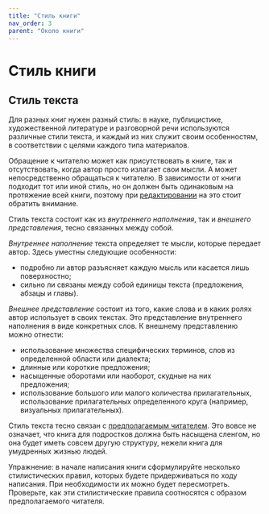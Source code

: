 ```yaml
---
title: "Стиль книги"
nav_order: 3
parent: "Около книги"
---
```


# Стиль книги

## Стиль текста

Для разных книг нужен разный стиль: в науке, публицистике,
художественной литературе и разговорной речи используются различные
стили текста, и каждый из них служит своим особенностям, в
соответствии с целями каждого типа материалов.

Обращение к читателю может как присутствовать в книге, так и
отсутствовать, когда автор просто излагает свои мысли.  А может
непосредственно обращаться к читателю.  В зависимости от книги
подходит тот или иной стиль, но он должен быть одинаковым на
протяжение всей книги, поэтому при [редактировании](FIXME) на это стоит
обратить внимание.

Стиль текста состоит как из *внутреннего наполнения*, так и *внешнего
представления*, тесно связанных между собой.

*Внутреннее наполнение* текста определяет те мысли, которые передает
автор.  Здесь уместны следующие особенности:
- подробно ли автор разъясняет каждую мысль или касается лишь
  поверхностно;
- сильно ли связаны между собой единицы текста (предложения, абзацы и
  главы).

*Внешнее представление* состоит из того, какие слова и в каких ролях
автор использует в своих текстах.  Это представление внутреннего
наполнения в виде конкретных слов.  К внешнему представлению можно
отнести:
- использование множества специфических терминов, слов из определенной
  области или диалекта;
- длинные или короткие предложения;
- насыщенные оборотами или наоборот, скудные на них предложения;
- использование большого или малого количества прилагательных,
  использование прилагательных определенного круга (например,
  визуальных прилагательных).

Стиль текста тесно связан с [предполагаемым читателем](FIXME).  Это вовсе не
означает, что книга для подростков должна быть насыщена сленгом, но
она будет иметь совсем другую структуру, нежели книга для умудренных
жизнью людей.

Упражнение: в начале написания книги сформулируйте несколько
стилистических правил, которых будете придерживаться по ходу
написания.  При необходимости их можно будет пересмотреть.  Проверьте,
как эти стилистические правила соотносятся с образом предполагаемого
читателя.
